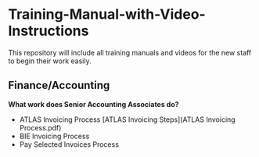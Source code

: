 # Training-Manual-with-Video-Instructions
This repository will include all training manuals and videos for the new staff to begin their work easily.

## Finance/Accounting
**What work does Senior Accounting Associates do?**
* ATLAS Invoicing Process [ATLAS Invoicing Steps](ATLAS Invoicing Process.pdf)
* BIE Invoicing Process
* Pay Selected Invoices Process
